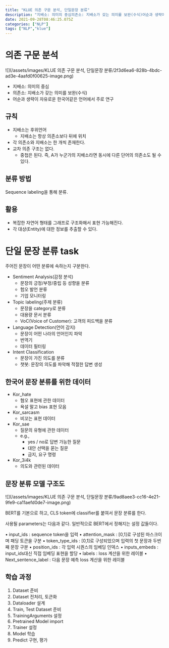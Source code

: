 ```yaml
---
title: "KLUE 의존 구문 분석, 단일문장 분류"
description: "지배소: 의미의 중심의존소: 지배소가 갖는 의미를 보완(수식)어순과 생략이 자유로운 한국어같은 언어에서 주로 연구지배소는 후위언어지배소는 항상 의존소보다 뒤에 위치각 의존소와 지배소는 한 개씩 존재한다.교차 의존 구조는 없다.중첩은 된다. 즉, A가 누군가의 지배소라면"
date: 2021-09-28T08:46:25.075Z
categories: ["NLP"]
tags: ["NLP","klue"]
---
```

# 의존 구문 분석
![](/assets/images/KLUE 의존 구문 분석, 단일문장 분류/2f3d6ea6-828b-4bdc-ad3e-4aafd0f00625-image.png)

- 지배소: 의미의 중심
- 의존소: 지배소가 갖는 의미를 보완(수식)
- 어순과 생략이 자유로운 한국어같은 언어에서 주로 연구

## 규칙
- 지배소는 후위언어
  - 지배소는 항상 의존소보다 뒤에 위치
- 각 의존소와 지배소는 한 개씩 존재한다.
- 교차 의존 구조는 없다.
  - 중첩은 된다. 즉, A가 누군가의 지배소라면 동시에 다른 단어의 의존소도 될 수 있다.
  
## 분류 방법
Sequence labeling을 통해 분류.
## 활용
- 복잡한 자연어 형태를 그래프로 구조화해서 표현 가능해진다. 
- 각 대상(Entity)에 대한 정보를 추출할 수 있다.

# 단일 문장 분류 task
주어진 문장이 어떤 분류에 속하는지 구분한다.
- Sentiment Analysis(감정 분석)
  - 문장의 긍정/부정/중립 등 성향을 분류
  - 험오 발언 분류
  - 기업 모니터링
- Topic labeling(주제 분류)
  - 문장을 category로 분류
  - 대용량 문서 분류
  - VoC(Voice of Customer): 고객의 피드백을 분류
- Language Detection(언어 감지)
  - 문장이 어떤 나라의 언어인지 파악
  - 번역기
  - 데이터 필터링
- Intent Classification
  - 문장이 가진 의도를 분류
  - 챗봇: 문장의 의도를 파악해 적절한 답변 생성
  
## 한국어 문장 분류를 위한 데이터
- Kor_hate
  - 혐오 표현에 관한 데이터
  - 욕설 말고 bias 표현 모음
- Kor_sarcasm
  - 비꼬는 표현 데이터
- Kor_sae
  - 질문의 유형에 관한 데이터
  - e.g., 
    - yes / no로 답변 가능한 질문
    - 대안 선택을 묻는 질문
    - 금지, 요구 명령
- Kor_3i4k
  - 의도와 관련된 데이터

## 문장 분류 모델 구조도
![](/assets/images/KLUE 의존 구문 분석, 단일문장 분류/9ad8aee3-cc16-4e21-9fe9-ca11aefd0de7-image.png)

BERT를 기본으로 하고, CLS token에 classifier를 붙여서 문장 분류를 한다.

사용될 parameters는 다음과 같다. 일반적으로 BERT에서 정해지는 설정 값들이다.

• input_ids : sequence token을 입력
• attention_mask : [0,1]로 구성된 마스크이며 패딩 토큰을 구분
• token_type_ids : [0,1]로 구성되었으며 입력의 첫 문장과 두번째 문장 구분
• position_ids : 각 입력 시퀀스의 임베딩 인덱스
• inputs_embeds : input_ids대신 직접 임베딩 표현을 할당
• labels : loss 계산을 위한 레이블
• Next_sentence_label : 다음 문장 예측 loss 계산을 위한 레이블

## 학습 과정
1. Dataset 준비
2. Dataset 전처리, 토큰화
3. Dataloader 설계
4. Train, Test Dataset 준비
5. TrainingArguments 설정
6. Pretrained Model import
7. Trainer 설정
8. Model 학습
9. Predict 구현, 평가